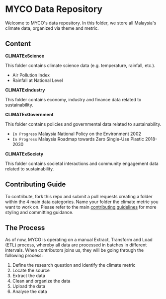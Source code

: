 # MYCO Data Repository

Welcome to MYCO's data repository. In this folder, we store all Malaysia's climate data, organized via theme and metric.

## Content

**CLIMATExScience**

This folder contains climate science data (e.g. temperature, rainfall, etc.).

* Air Pollution Index
* Rainfall at National Level

**CLIMATExIndustry**

This folder contains economy, industry and finance data related to sustainability.

**CLIMATExGovernment**

This folder contains policies and governmental data related to sustainability.

* `In Progress` Malaysia National Policy on the Environment 2002
* `In Progress` Malaysia Roadmap towards Zero Single-Use Plastic 2018-2030

**CLIMATExSociety**

This folder contains societal interactions and community engagement data related to sustainability.

## Contributing Guide

To contribute, fork this repo and submit a pull requests creating a folder within the 4 main data categories. Name your folder the climate metric you want to work on.
Please refer to the main [contributing guidelines](https://github.com/MY-Climate-Observatory/myco-data/blob/master/CONTRIBUTING.md) for more styling and committing guidance. 

## The Process

As of now, MYCO is operating on a manual Extract, Transform and Load (ETL) process, whereby all data are processed in batches in different intervals. When contributors joins us, they will be going through the following process:

1. Define the research question and identify the climate metric
2. Locate the source
3. Extract the data
4. Clean and organize the data
5. Upload the data
6. Analyse the data
